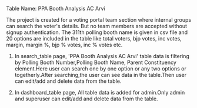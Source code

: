 Table Name: PPA Booth Analysis AC Arvi 

The project is created for a voting portal team section where internal groups can search the voter's details. But no team members are accepted without signup authentication.
The 311th polling booth name is given in csv file and 20 options are included in the table like total voters, bjp votes, inc votes, margin, margin %, bjp % votes, inc % votes etc.

1. In search_table page, 'PPA Booth Analysis AC Arvi' table data is filtering by Polling Booth Number,Polling Booth Name, Parent Constituency element.Here user can search  one by one option or any two options or togetherly.After searching,the user can see data in the table.Then user can edit/add and delete data from the table.
 
2. In dashboard_table page, All table data is added for admin.Only admin and superuser can edit/add and delete data from the table.
